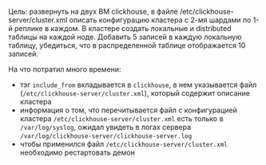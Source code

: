 Цель: развернуть на двух ВМ clickhouse, в файле /etc/clickhouse-server/cluster.xml описать конфигурацию кластера с 2-мя шардами по 1-й реплике в каждом.
В кластере создать локальные и distributed таблицы на каждой ноде. Добавить 5 записей в каждую локальную таблицу, убедиться, что в распределенной таблице отображается 10 записей.


На что потратил много времени:
- тэг `include_from` вкладывается в `clickhouse`, в нем указывается файл (`/etc/clickhouse-server/cluster.xml`), который содержит описание кластера
- информация о том, что перечитывается файл с конфигурацией кластера `/etc/clickhouse-server/cluster.xml` есть только в `/var/log/syslog`, ожидал увидеть в логах сервера `/var/log/clickhouse-server/clickhouse-server.log`
- чтобы применился файл `/etc/clickhouse-server/cluster.xml` необходимо рестартовать демон